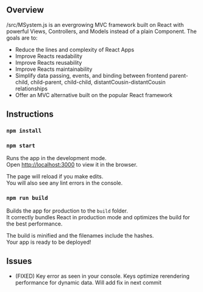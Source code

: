 ## Overview

/src/MSystem.js is an evergrowing MVC framework built on React with powerful Views, Controllers, and Models instead of a plain Component. The goals are to:

- Reduce the lines and complexity of React Apps
- Improve Reacts readability
- Improve Reacts reusability
- Improve Reacts maintainability
- Simplify data passing, events, and binding between frontend parent-child, child-parent, child-child, distantCousin-distantCousin relationships
- Offer an MVC alternative built on the popular React framework

## Instructions

### `npm install`
### `npm start`

Runs the app in the development mode.<br>
Open [http://localhost:3000](http://localhost:3000) to view it in the browser.

The page will reload if you make edits.<br>
You will also see any lint errors in the console.

### `npm run build`

Builds the app for production to the `build` folder.<br>
It correctly bundles React in production mode and optimizes the build for the best performance.

The build is minified and the filenames include the hashes.<br>
Your app is ready to be deployed!

## Issues

- (FIXED) Key error as seen in your console. Keys optimize rerendering performance for dynamic data. Will add fix in next commit
